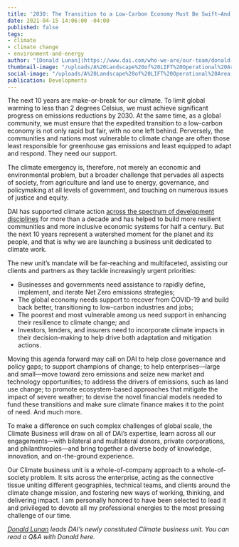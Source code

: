 ```yaml
---
title: '2030: The Transition to a Low-Carbon Economy Must Be Swift—And Fair'
date: 2021-04-15 14:06:00 -04:00
published: false
tags:
- climate
- climate change
- environment-and-energy
author: "[Donald Lunan](https://www.dai.com/who-we-are/our-team/donald-lunan)"
thumbnail-image: "/uploads/A%20Landscape%20of%20LIFT%20Operational%20Area,%20EmbaAlaje%20Woreda,%20Tigray%20Region-7df9e5.JPG"
social-image: "/uploads/A%20Landscape%20of%20LIFT%20Operational%20Area,%20EmbaAlaje%20Woreda,%20Tigray%20Region-7df9e5.JPG"
publication: Developments
---
```


The next 10 years are make-or-break for our climate. To limit global warming to less than 2 degrees Celsius, we must achieve significant progress on emissions reductions by 2030. At the same time, as a global community, we must ensure that the expedited transition to a low-carbon economy is not only rapid but fair, with no one left behind. Perversely, the communities and nations most vulnerable to climate change are often those least responsible for greenhouse gas emissions and least equipped to adapt and respond. They need our support.







The climate emergency is, therefore, not merely an economic and environmental problem, but a broader challenge that pervades all aspects of society, from agriculture and land use to energy, governance, and policymaking at all levels of government, and touching on numerous issues of justice and equity.

DAI has supported climate action [across the spectrum of development disciplines](https://dai-global-developments.com/articles/the-whole-spectrum-a-holistic-approach-to-climate-resilience) for more than a decade and has helped to build more resilient communities and more inclusive economic systems for half a century. But the next 10 years represent a watershed moment for the planet and its people, and that is why we are launching a business unit dedicated to climate work.

The new unit’s mandate will be far-reaching and multifaceted, assisting our clients and partners as they tackle increasingly urgent priorities: 

* Businesses and governments need assistance to rapidly define, implement, and iterate Net Zero emissions strategies;
* The global economy needs support to recover from COVID-19 and build back better, transitioning to low-carbon industries and jobs; 
* The poorest and most vulnerable among us need support in enhancing their resilience to climate change; and 
* Investors, lenders, and insurers need to incorporate climate impacts in their decision-making to help drive both adaptation and mitigation actions. 

Moving this agenda forward may call on DAI to help close governance and policy gaps; to support champions of change; to help enterprises—large and small—move toward zero emissions and seize new market and technology opportunities; to address the drivers of emissions, such as land use change; to promote ecosystem-based approaches that mitigate the impact of severe weather; to devise the novel financial models needed to fund these transitions and make sure climate finance makes it to the point of need.
And much more.

To make a difference on such complex challenges of global scale, the Climate Business will draw on all of DAI’s expertise, learn across all our engagements—with bilateral and multilateral donors, private corporations, and philanthropies—and bring together a diverse body of knowledge, innovation, and on-the-ground experience.  

Our Climate business unit is a whole-of-company approach to a whole-of-society problem. It sits across the enterprise, acting as the connective tissue uniting different geographies, technical teams, and clients around the climate change mission, and fostering new ways of working, thinking, and delivering impact. I am personally honored to have been selected to lead it and privileged to devote all my professional energies to the most pressing challenge of our time.

*[Donald Lunan](https://www.dai.com/who-we-are/our-team/donald-lunan) leads DAI’s newly constituted Climate business unit. You can read a Q&A with Donald here.*